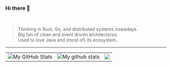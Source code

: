### Hi there 👋

<br/>

> Thinking in Rust, Go, and distributed systems nowadays.<br/>
> Big fan of clean and event driven architectures.<br/>
> Used to love Java and (most of) its ecosystem.

---

|                                                                                                                                                                               |                                                                                                                                                                                    |                                                                                                                                               |
| ----------------------------------------------------------------------------------------------------------------------------------------------------------------------------- | ---------------------------------------------------------------------------------------------------------------------------------------------------------------------------------- | --------------------------------------------------------------------------------------------------------------------------------------------- |
| <img align="center" src="https://github-readme-streak-stats.herokuapp.com/?user=dxps&theme=vue-dark&hide_border=true&date_format=M%20j%5B%2C%20Y%5D" alt="My GitHub Stats" /> | <img align="center" src="https://github-readme-stats.vercel.app/api?username=dxps&show_icons=true&include_all_commits=true&theme=cobalt&hide_border=true" alt="My github stats" /> | <img align="center" src="https://github-readme-stats.vercel.app/api/top-langs/?username=dxps&layout=compact&theme=cobalt&hide_border=true" /> |

<!--
**dxps/dxps** is a ✨ _special_ ✨ repository because its `README.md` (this file) appears on your GitHub profile.

Here are some ideas to get you started:

- 🔭 I’m currently working on ...
- 🌱 I’m currently learning ...
- 👯 I’m looking to collaborate on ...
- 🤔 I’m looking for help with ...
- 💬 Ask me about ...
- 📫 How to reach me: ...
- 😄 Pronouns: ...
- ⚡ Fun fact: ...
-->
